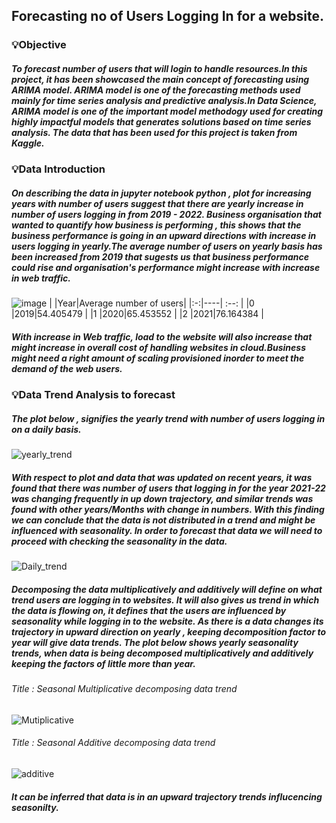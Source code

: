 ## Forecasting no of Users Logging In for a website.
### 💡Objective
##### To forecast number of users that will login to handle resources.In this project, it has been showcased the main concept of forecasting using ARIMA model. ARIMA model is one of the forecasting methods used mainly for time series analysis and predictive analysis.In Data Science, ARIMA model is one of the important model methodogy used for creating highly impactful models that generates solutions based on time series analysis. The data that has been used for this project is taken from Kaggle.
###  💡Data Introduction
##### On describing the data in jupyter notebook python , plot for increasing years with number of users suggest that there are yearly increase in number of users logging in from 2019 - 2022. Business organisation that wanted to quantify how business is performing , this shows that the business performance is going in an upward directions with increase in users logging in yearly.The average number of users on yearly basis has been increased from 2019 that sugests us that business performance could rise and organisation's performance might increase with increase in web traffic.
![image](https://github.com/user-attachments/assets/6e32df6e-9ccc-48b9-a85a-f090ec76d687)
|  |Year|Average number of users|
|:-:|----|        :--:            |
|0  |2019|54.405479               |
|1  |2020|65.453552               |
|2  |2021|76.164384               |
##### With increase in Web traffic, load to the website will also increase that might increase in overall cost of handling websites in cloud.Business might need a right amount of scaling provisioned inorder to meet the demand of the web users.

###  💡Data Trend Analysis to forecast
##### The plot below , signifies the yearly trend with number of users logging in on a daily basis.
![yearly_trend](https://github.com/user-attachments/assets/a0b53a05-a203-4baa-adcf-8ce210adc26b)
##### With respect to plot and data that was updated on recent years, it was found that there was number of users that logging in for the year 2021-22 was changing frequently in up down trajectory, and similar trends was found with other years/Months with change in numbers. With this finding we can conclude that the data is not distributed in a trend and might be influenced with seasonality. In order to forecast that data we will need to proceed with checking the seasonality in the data.
![Daily_trend](https://github.com/user-attachments/assets/3584eac9-9b13-48bd-8e26-31b588d5559d)
##### Decomposing the data multiplicatively and additively will define on what trend users are logging in to websites. It will also gives us trend in which the data is flowing on, it defines that the users are influenced by seasonality while logging in to the website. As there is a data changes its trajectory in upward direction on yearly , keeping decomposition factor to year will give data trends. The plot below shows yearly seasonality trends, when data is being decomposed multiplicatively and additively keeping the factors of little more than year.
###### Title : Seasonal Multiplicative decomposing data trend
![Mutiplicative](https://github.com/user-attachments/assets/28a50f94-790d-4bba-aaab-2c3bc428b5a5)

###### Title : Seasonal Additive decomposing data trend
![additive](https://github.com/user-attachments/assets/97970d23-3902-471d-a8c1-7a496ed33dc5)

##### It can be inferred that data is in an upward trajectory trends influcencing seasonilty.
